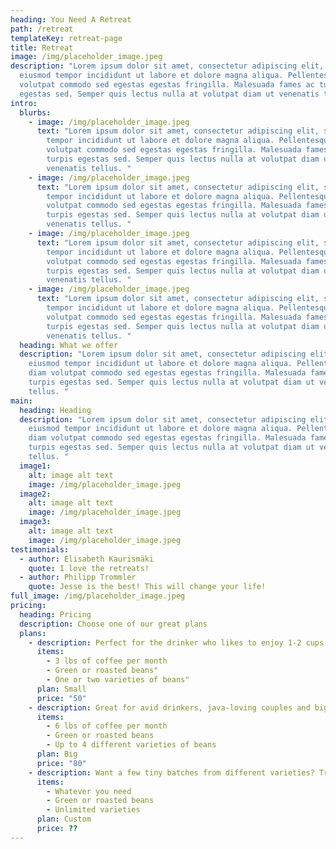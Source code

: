 ```yaml
---
heading: You Need A Retreat
path: /retreat
templateKey: retreat-page
title: Retreat
image: /img/placeholder_image.jpeg
description: "Lorem ipsum dolor sit amet, consectetur adipiscing elit, sed do
  eiusmod tempor incididunt ut labore et dolore magna aliqua. Pellentesque diam
  volutpat commodo sed egestas egestas fringilla. Malesuada fames ac turpis
  egestas sed. Semper quis lectus nulla at volutpat diam ut venenatis tellus. "
intro:
  blurbs:
    - image: /img/placeholder_image.jpeg
      text: "Lorem ipsum dolor sit amet, consectetur adipiscing elit, sed do eiusmod
        tempor incididunt ut labore et dolore magna aliqua. Pellentesque diam
        volutpat commodo sed egestas egestas fringilla. Malesuada fames ac
        turpis egestas sed. Semper quis lectus nulla at volutpat diam ut
        venenatis tellus. "
    - image: /img/placeholder_image.jpeg
      text: "Lorem ipsum dolor sit amet, consectetur adipiscing elit, sed do eiusmod
        tempor incididunt ut labore et dolore magna aliqua. Pellentesque diam
        volutpat commodo sed egestas egestas fringilla. Malesuada fames ac
        turpis egestas sed. Semper quis lectus nulla at volutpat diam ut
        venenatis tellus. "
    - image: /img/placeholder_image.jpeg
      text: "Lorem ipsum dolor sit amet, consectetur adipiscing elit, sed do eiusmod
        tempor incididunt ut labore et dolore magna aliqua. Pellentesque diam
        volutpat commodo sed egestas egestas fringilla. Malesuada fames ac
        turpis egestas sed. Semper quis lectus nulla at volutpat diam ut
        venenatis tellus. "
    - image: /img/placeholder_image.jpeg
      text: "Lorem ipsum dolor sit amet, consectetur adipiscing elit, sed do eiusmod
        tempor incididunt ut labore et dolore magna aliqua. Pellentesque diam
        volutpat commodo sed egestas egestas fringilla. Malesuada fames ac
        turpis egestas sed. Semper quis lectus nulla at volutpat diam ut
        venenatis tellus. "
  heading: What we offer
  description: "Lorem ipsum dolor sit amet, consectetur adipiscing elit, sed do
    eiusmod tempor incididunt ut labore et dolore magna aliqua. Pellentesque
    diam volutpat commodo sed egestas egestas fringilla. Malesuada fames ac
    turpis egestas sed. Semper quis lectus nulla at volutpat diam ut venenatis
    tellus. "
main:
  heading: Heading
  description: "Lorem ipsum dolor sit amet, consectetur adipiscing elit, sed do
    eiusmod tempor incididunt ut labore et dolore magna aliqua. Pellentesque
    diam volutpat commodo sed egestas egestas fringilla. Malesuada fames ac
    turpis egestas sed. Semper quis lectus nulla at volutpat diam ut venenatis
    tellus. "
  image1:
    alt: image alt text
    image: /img/placeholder_image.jpeg
  image2:
    alt: image alt text
    image: /img/placeholder_image.jpeg
  image3:
    alt: image alt text
    image: /img/placeholder_image.jpeg
testimonials:
  - author: Elisabeth Kaurismäki
    quote: I love the retreats!
  - author: Philipp Trommler
    quote: Jesse is the best! This will change your life!
full_image: /img/placeholder_image.jpeg
pricing:
  heading: Pricing
  description: Choose one of our great plans
  plans:
    - description: Perfect for the drinker who likes to enjoy 1-2 cups per day.
      items:
        - 3 lbs of coffee per month
        - Green or roasted beans"
        - One or two varieties of beans"
      plan: Small
      price: "50"
    - description: Great for avid drinkers, java-loving couples and bigger crowds
      items:
        - 6 lbs of coffee per month
        - Green or roasted beans
        - Up to 4 different varieties of beans
      plan: Big
      price: "80"
    - description: Want a few tiny batches from different varieties? Try our custom plan
      items:
        - Whatever you need
        - Green or roasted beans
        - Unlimited varieties
      plan: Custom
      price: ??
---
```

